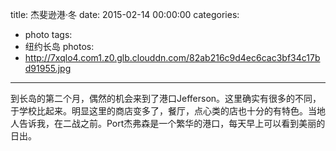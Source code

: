 title: 杰斐逊港·冬
date: 2015-02-14 00:00:00
categories:
- photo
tags:
- 纽约长岛
photos:
- http://7xqlo4.com1.z0.glb.clouddn.com/82ab216c9d4ec6cac3bf34c17bd91955.jpg
---

到长岛的第二个月，偶然的机会来到了港口Jefferson。这里确实有很多的不同，于学校比起来。明显这里的商店变多了，餐厅，点心类的店也十分的有特色。当地人告诉我，在二战之前。Port杰弗森是一个繁华的港口，每天早上可以看到美丽的日出。